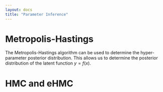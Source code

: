 ```yaml
---
layout: docs
title: "Parameter Inference"
---
```


# Metropolis-Hastings

The Metropolis-Hastings algorithm can be used to determine the hyper-parameter
posterior distribution. This allows us to determine the posterior distribution
of the latent function $y = f(x)$.

# HMC and eHMC
